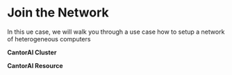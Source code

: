 # Join the Network

In this ue case, we will walk you through a use case how to setup a network of heterogeneous computers

**CantorAI Cluster**

**CantorAI Resource**